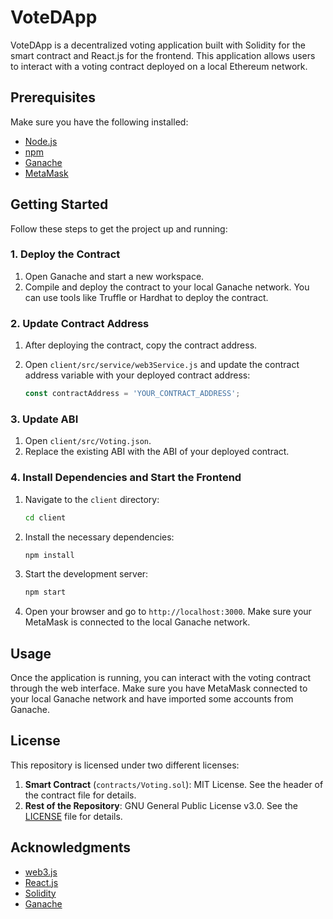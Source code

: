 # VoteDApp

VoteDApp is a decentralized voting application built with Solidity for the smart contract and React.js for the frontend. This application allows users to interact with a voting contract deployed on a local Ethereum network.

## Prerequisites

Make sure you have the following installed:

- [Node.js](https://nodejs.org/)
- [npm](https://www.npmjs.com/)
- [Ganache](https://trufflesuite.com/ganache/)
- [MetaMask](https://metamask.io/)

## Getting Started

Follow these steps to get the project up and running:

### 1. Deploy the Contract

1. Open Ganache and start a new workspace.
2. Compile and deploy the contract to your local Ganache network. You can use tools like Truffle or Hardhat to deploy the contract.

### 2. Update Contract Address

1. After deploying the contract, copy the contract address.
2. Open `client/src/service/web3Service.js` and update the contract address variable with your deployed contract address:

    ```javascript
    const contractAddress = 'YOUR_CONTRACT_ADDRESS';
    ```

### 3. Update ABI

1. Open `client/src/Voting.json`.
2. Replace the existing ABI with the ABI of your deployed contract.

### 4. Install Dependencies and Start the Frontend

1. Navigate to the `client` directory:

    ```bash
    cd client
    ```

2. Install the necessary dependencies:

    ```bash
    npm install
    ```

3. Start the development server:

    ```bash
    npm start
    ```

4. Open your browser and go to `http://localhost:3000`. Make sure your MetaMask is connected to the local Ganache network.

## Usage

Once the application is running, you can interact with the voting contract through the web interface. Make sure you have MetaMask connected to your local Ganache network and have imported some accounts from Ganache.

## License

This repository is licensed under two different licenses:

1. **Smart Contract** (`contracts/Voting.sol`): MIT License. See the header of the contract file for details.
2. **Rest of the Repository**: GNU General Public License v3.0. See the [LICENSE](LICENSE) file for details.

## Acknowledgments

- [web3.js](https://web3js.readthedocs.io/)
- [React.js](https://reactjs.org/)
- [Solidity](https://soliditylang.org/)
- [Ganache](https://trufflesuite.com/ganache/)